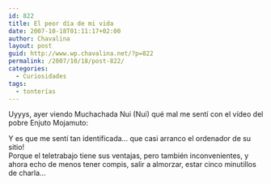 ```yaml
---
id: 822
title: El peor día de mi vida
date: 2007-10-18T01:11:17+02:00
author: Chavalina
layout: post
guid: http://www.wp.chavalina.net/?p=822
permalink: /2007/10/18/post-822/
categories:
  - Curiosidades
tags:
  - tonterías
---
```

Uyyys, ayer viendo Muchachada Nui (Nui) qu&eacute; mal me sent&iacute; con el v&iacute;deo del pobre Enjuto Mojamuto:

<p class="imgcentro">
</p>

Y es que me sent&iacute; tan identificada&#8230; que casi arranco el ordenador de su sitio!  
Porque el teletrabajo tiene sus ventajas, pero tambi&eacute;n inconvenientes, y ahora echo de menos tener compis, salir a almorzar, estar cinco minutillos de charla&#8230;